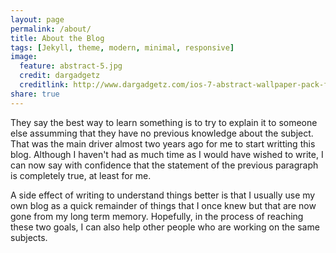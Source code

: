 ```yaml
---
layout: page
permalink: /about/
title: About the Blog
tags: [Jekyll, theme, modern, minimal, responsive]
image:
  feature: abstract-5.jpg
  credit: dargadgetz
  creditlink: http://www.dargadgetz.com/ios-7-abstract-wallpaper-pack-for-iphone-5-and-ipod-touch-retina/
share: true
---
```


They say the best way to learn something is to try to explain it to someone else
assumming that they have no previous knowledge about the subject.
That was the main driver almost two years ago for me to start writting this
blog.
Although I haven't had as much time as I would have wished to write, I can now
say with confidence that the statement of the previous paragraph is completely
true, at least for me.

A side effect of writing to understand things better is that I usually use my
own blog as a quick remainder of things that I once knew but that are now gone
from my long term memory.
Hopefully, in the process of reaching these two goals, I can also help other
people who are working on the same subjects.
